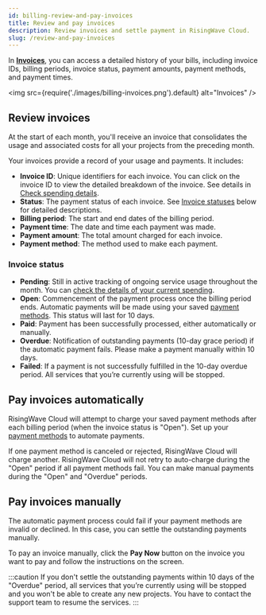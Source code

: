 ```yaml
---
id: billing-review-and-pay-invoices
title: Review and pay invoices
description: Review invoices and settle payment in RisingWave Cloud.
slug: /review-and-pay-invoices
---
```


In [**Invoices**](https://cloud.risingwave.com/billing/invoices/), you can access a detailed history of your bills, including invoice IDs, billing periods, invoice status, payment amounts, payment methods, and payment times.

<img
   src={require('./images/billing-invoices.png').default}
   alt="Invoices"
/>

## Review invoices

At the start of each month, you'll receive an invoice that consolidates the usage and associated costs for all your projects from the preceding month.

Your invoices provide a record of your usage and payments. It includes:

- **Invoice ID**: Unique identifiers for each invoice. You can click on the invoice ID to view the detailed breakdown of the invoice. See details in [Check spending details](/billing-check-spending-details.md).
- **Status**: The payment status of each invoice. See [Invoice statuses](#invoice-statuses) below for detailed descriptions.
- **Billing period**: The start and end dates of the billing period.
- **Payment time**: The date and time each payment was made.
- **Payment amount**: The total amount charged for each invoice.
- **Payment method**: The method used to make each payment.

### Invoice status

- **Pending**: Still in active tracking of ongoing service usage throughout the month. You can [check the details of your current spending](/billing-check-spending-details.md#check-current-spending).
- **Open**: Commencement of the payment process once the billing period ends. Automatic payments will be made using your saved [payment methods](/billing-manage-payment-methods.md). This status will last for 10 days.
- **Paid**: Payment has been successfully processed, either automatically or manually.
- **Overdue**: Notification of outstanding payments (10-day grace period) if the automatic payment fails. Please make a payment manually within 10 days.
- **Failed**: If a payment is not successfully fulfilled in the 10-day overdue period. All services that you’re currently using will be stopped.

## Pay invoices automatically

RisingWave Cloud will attempt to charge your saved payment methods after each billing period (when the invoice status is "Open"). Set up your [payment methods](/billing-manage-payment-methods.md) to automate payments.

If one payment method is canceled or rejected, RisingWave Cloud will charge another. RisingWave Cloud will not retry to auto-charge during the "Open" period if all payment methods fail. You can make manual payments during the "Open" and "Overdue" periods.

## Pay invoices manually

The automatic payment process could fail if your payment methods are invalid or declined. In this case, you can settle the outstanding payments manually.

To pay an invoice manually, click the **Pay Now** button on the invoice you want to pay and follow the instructions on the screen.

:::caution
If you don't settle the outstanding payments within 10 days of the "Overdue" period, all services that you’re currently using will be stopped and you won't be able to create any new projects. You have to contact the support team to resume the services.
:::